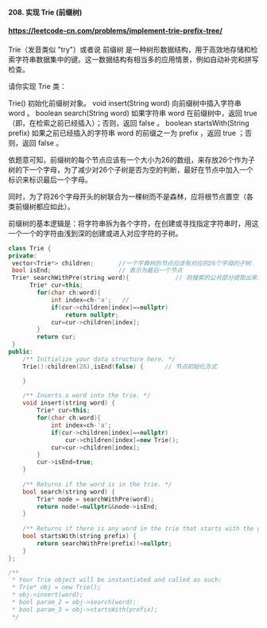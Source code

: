 #### 208. 实现 Trie (前缀树)

#### https://leetcode-cn.com/problems/implement-trie-prefix-tree/

Trie（发音类似 "try"）或者说 前缀树 是一种树形数据结构，用于高效地存储和检索字符串数据集中的键。这一数据结构有相当多的应用情景，例如自动补完和拼写检查。

请你实现 Trie 类：

Trie() 初始化前缀树对象。
void insert(String word) 向前缀树中插入字符串 word 。
boolean search(String word) 如果字符串 word 在前缀树中，返回 true（即，在检索之前已经插入）；否则，返回 false 。
boolean startsWith(String prefix) 如果之前已经插入的字符串 word 的前缀之一为 prefix ，返回 true ；否则，返回 false 。



依题意可知，前缀树的每个节点应该有一个大小为26的数组，来存放26个作为子树的下一个字母，为了减少对26个子树是否为空的判断，最好在节点中加入一个标识来标识最后一个字母。

同时，为了将26个字母开头的树联合为一棵树而不是森林，应将根节点置空（各类前缀树都应如此）。

前缀树的基本逻辑是：将字符串拆为各个字符，在创建或寻找指定字符串时，用这一个一个的字符由浅到深的创建或进入对应字符的子树。



```cpp
class Trie {
private:
 vector<Trie*> children;       //一个字典树的节点应该有对应的26个字母的子树
 bool isEnd;                   // 表示为最后一个节点
 Trie* searchWithPre(string word){             // 将搜索的公共部分提取出来，返回指定字符串的最后的字符的节点地址
      Trie* cur=this;
        for(char ch:word){
            int index=ch-'a';   //
            if(cur->children[index]==nullptr)
                return nullptr;
            cur=cur->children[index];
        }
        return cur;
 }
public:
    /** Initialize your data structure here. */
    Trie():children(26),isEnd(false) {      // 节点初始化方式

    }
    
    /** Inserts a word into the trie. */
    void insert(string word) {          
        Trie* cur=this;
        for(char ch:word){
            int index=ch-'a';
            if(cur->children[index]==nullptr)
                cur->children[index]=new Trie();
            cur=cur->children[index];
        }
        cur->isEnd=true;
    }
    
    /** Returns if the word is in the trie. */
    bool search(string word) {
        Trie* node = searchWithPre(word);
        return node!=nullptr&&node->isEnd;
    }
    
    /** Returns if there is any word in the trie that starts with the given prefix. */
    bool startsWith(string prefix) {
        return searchWithPre(prefix)!=nullptr;
    }
};

/**
 * Your Trie object will be instantiated and called as such:
 * Trie* obj = new Trie();
 * obj->insert(word);
 * bool param_2 = obj->search(word);
 * bool param_3 = obj->startsWith(prefix);
 */
```

